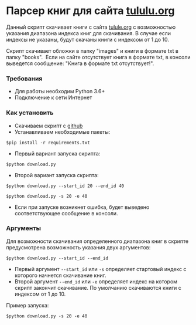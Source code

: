 # Парсер книг для сайта [tululu.org](https://tululu.org)
Данный скрипт скачивает книги с сайта [tulule.org](https://tululu.org) с возможностью указания диапазона индекса книг для скачивания.
В случае если индексы не указаны, будут скачаны книги с индексом от 1 до 10. 

Скрипт скачивает обложки в папку "images" и книги в формате txt в папку "books". 
Если на сайте отсутствует книга в формате txt, в консоли выведется сообщение: "Книга в формате txt отсутствует!".

### Требования
- Для работы необходим Python 3.6+
- Подключение к сети Интернет

### Как установить
- Скачиваем скрипт с [github](https://github.com/dumbturtle/verstka_3)
- Устанавливаем необходимые пакеты: 
     
```$pip install -r requirements.txt```
- Первый вариант запуска скрипта:  
    
```$python download.py``` 
- Второй вариант запуска скрипта:
   
```$python download.py --start_id 20 --end_id 40```

```$python download.py -s 20 -e 40```


- Если при запуске возникнет ошибка, будет выведено соответствующее сообщение в консоли.

### Аргументы
Для возможности скачивания определенного диапазона книг в скрипте предусмотрена возможность указания двух аргументов:

```$python download.py --start_id --end_id```

- Первый аргумент `--start_id` или `-s` определяет стартовый индекс с которого начнется скачивание книг.
- Второй аргумент `--end_id` или `-e` определяет индекс на котором скрипт закончит скачивание.
По умолчанию скачиваются книги с индексом от 1 до 10.

Пример запуска:

```$python download.py -s 20 -e 40```
